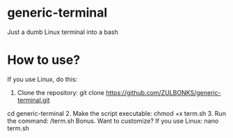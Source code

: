 # generic-terminal
Just a dumb Linux terminal into a bash

# How to use?
If you use Linux, do this:
1. Clone the repository:
git clone https://github.com/ZULBONKS/generic-terminal.git

cd generic-terminal
2. Make the script executable:
chmod +x term.sh
3. Run the command:
/term.sh
Bonus. Want to customize? If you use Linux:
nano term.sh
